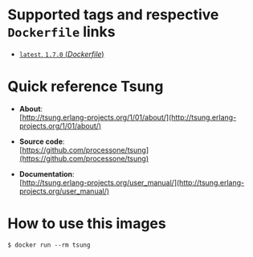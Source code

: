 # Supported tags and respective `Dockerfile` links

- [`latest`, `1.7.0` (*Dockerfile*)](https://github.com/ivankomolin/docker-tsung/blob/dev/Dockerfile)

# Quick reference Tsung

- **About**:  
  [http://tsung.erlang-projects.org/1/01/about/](http://tsung.erlang-projects.org/1/01/about/)

- **Source code**:  
  [https://github.com/processone/tsung](https://github.com/processone/tsung)

- **Documentation**:  
  [http://tsung.erlang-projects.org/user_manual/](http://tsung.erlang-projects.org/user_manual/)


# How to use this images

```console
$ docker run --rm tsung
```